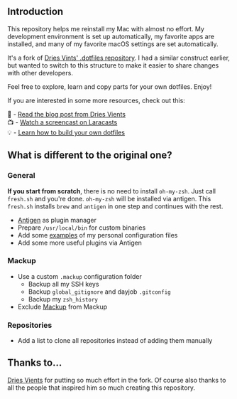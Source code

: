 ## Introduction

This repository helps me reinstall my Mac with almost no effort. My development environment is set up automatically, my favorite apps are installed, and many of my favorite macOS settings are set automatically.

It's a fork of [Dries Vints' .dotfiles repository](https://github.com/driesvints/dotfiles). I had a similar construct earlier, but wanted to switch to this structure to make it easier to share changes with other developers.

Feel free to explore, learn and copy parts for your own dotfiles. Enjoy!

If you are interested in some more resources, check out this:

📖 - [Read the blog post from Dries Vients](https://driesvints.com/blog/getting-started-with-dotfiles)  
📺 - [Watch a screencast on Laracasts](https://laracasts.com/series/guest-spotlight/episodes/1)  
💡 - [Learn how to build your own dotfiles](https://github.com/driesvints/dotfiles#your-own-dotfiles)

## What is different to the original one?

### General

**If you start from scratch**, there is no need to install `oh-my-zsh`. Just call `fresh.sh` and you're done. `oh-my-zsh` will be installed via antigen. This `fresh.sh` installs `brew` and `antigen` in one step and continues with the rest.

- [Antigen](https://github.com/zsh-users/antigen) as plugin manager
- Prepare `/usr/local/bin` for custom binaries
- Add some [examples](https://github.com/stefanbauer/dotfiles/tree/main/examples) of my personal configuration files
- Add some more useful plugins via Antigen

### Mackup

- Use a custom `.mackup` configuration folder
  - Backup all my SSH keys
  - Backup `global_gitignore` and dayjob `.gitconfig`
  - Backup my `zsh_history`
- Exclude [Mackup](https://github.com/lra/mackup) from Mackup

### Repositories

- Add a list to clone all repositories instead of adding them manually

## Thanks to...

[Dries Vients](https://twitter.com/driesvints) for putting so much effort in the fork. Of course also thanks to all the people that inspired him so much creating this repository.
